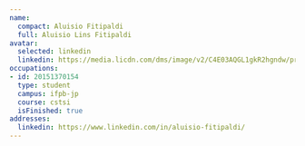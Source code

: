 ```yaml
---
name:
  compact: Aluisio Fitipaldi
  full: Aluisio Lins Fitipaldi
avatar:
  selected: linkedin
  linkedin: https://media.licdn.com/dms/image/v2/C4E03AQGL1gkR2hgndw/profile-displayphoto-shrink_400_400/profile-displayphoto-shrink_400_400/0/1579203446575?e=1732752000&v=beta&t=qYdTLg9I9ELJTDhfpJ3353g26knnPxfE3tGPm0lMEgE
occupations:
- id: 20151370154
  type: student
  campus: ifpb-jp
  course: cstsi
  isFinished: true
addresses:
  linkedin: https://www.linkedin.com/in/aluisio-fitipaldi/
---
```

